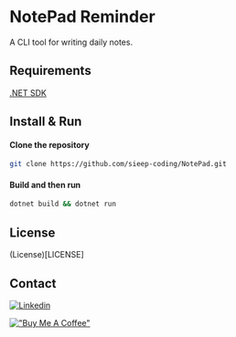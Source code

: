 # NotePad Reminder

A CLI tool for writing daily notes.

## Requirements

[.NET SDK](https://dotnet.microsoft.com/download/visual-studio-sdks)

## Install & Run

#### Clone the repository

```bash
git clone https://github.com/sieep-coding/NotePad.git
```
#### Build and then run

```bash
dotnet build && dotnet run
```

## License

(License)[LICENSE]

## Contact

[![Linkedin](https://img.shields.io/badge/LinkedIn-0077B5?style=for-the-badge&logo=linkedin&logoColor=white)](https://www.linkedin.com/in/nick-s-694241139/)

[!["Buy Me A Coffee"](https://www.buymeacoffee.com/assets/img/custom_images/orange_img.png)](https://www.buymeacoffee.com/nickstambaugh)